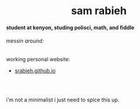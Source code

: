 <div>
  <h1 align="center">
    sam rabieh
  </h1>
  
  <h4>
    student at kenyon, studing polisci, math, and fiddle
  </h4>
  

    
  <h6>messin around:</h6>
    <p>
      working personal website:
      <ul>
        <li><a href="https://srabieh.github.io/">srabieh.github.io</a></li>
      </ul>
    </p>
    <br><br>
    <p>i'm not a minimalist i just need to spice this up.</p>
</div>

<!--
**srabieh/srabieh** is a ✨ _special_ ✨ repository because its `README.md` (this file) appears on your GitHub profile.

Here are some ideas to get you started:

- 🔭 I’m currently working on ...
- 🌱 I’m currently learning ...
- 👯 I’m looking to collaborate on ...
- 🤔 I’m looking for help with ...
- 💬 Ask me about ...
- 📫 How to reach me: ...
- 😄 Pronouns: ...
- ⚡ Fun fact: ...
-->
